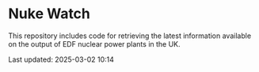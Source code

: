 # Nuke Watch

This repository includes code for retrieving the latest information available on the output of EDF nuclear power plants in the UK.

Last updated: 2025-03-02 10:14